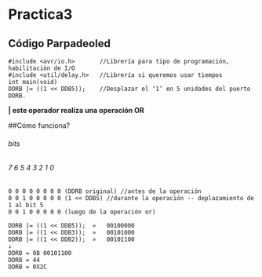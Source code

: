 # Practica3
## Código Parpadeoled
```
#include <avr/io.h>       //Librería para tipo de programación, habilitación de I/O
#include <util/delay.h>   //Librería si queremos usar tiempos
int main(void) 
DDRB |= ((1 << DDB5));    //Desplazar el ‘1’ en 5 unidades del puerto DDRB.
```
**| este operador realiza una operación OR**

##Cómo funciona?
###### bits
###### 7 6 5 4 3 2 1 0
```
0 0 0 0 0 0 0 0 (DDRB original) //antes de la operación
0 0 1 0 0 0 0 0 (1 << DDB5) //durante la operación -- deplazamiento de 1 al bit 5
0 0 1 0 0 0 0 0 (luego de la operación or)
```

```
DDRB |= ((1 << DDB5)); 	»	00100000
DDRB |= ((1 << DDB3));	»	00101000
DDRB |= ((1 << DDB2));	»	00101100
↓
DDRB = 0B 00101100
DDRB = 44
DDRB = 0X2C
```
